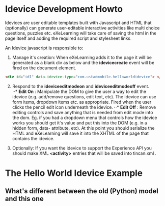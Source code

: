 # Idevice Development Howto

Idevices are user editable templates built with Javascript and HTML that
(optionally) can generate user-editable interactive activities like multi
choice questions, puzzles etc.  eXeLearning will take care of saving the 
html in the page itself and adding the required script and stylesheet links.  

An Idevice javascript is responsible to:  

1. Manage it's creation: When eXeLearning adds it to the page it will be generated as a blank div as below and the __idevicecreate__ event will be fired on the document element.  

```html
<div id="id1" data-idevice-type="com.ustadmobile.helloworldidevice"> </div>
```

2. Respond to the __ideviceeditmodeon__ and __ideviceeditmodeoff__ event.  
⋅⋅* __Edit On__ : Manipulate the DOM to give the user a way to edit the idevice (e.g. add/remove questions, edit text, etc).  The idevice can use form items, dropdown items etc. as appropriate.  Fired when the user clicks the pencil edit icon underneath the idevice.
⋅⋅* __Edit Off__ :  Remove editing controls and save anything that is needed from edit mode into the dom.  Eg. if you had a dropdown menu that controls how the idevice works you should get it's value and put this into the DOM (e.g. in a hidden form, data- attribute, etc).  At this point you should serialize the HTML and eXeLearning will save it into the XHTML
of the page that contains the idevice.

3. Optionally: If you want the idevice to support the Experience API you should make XML __&lt;activity&gt;__ entries that will be saved into tincan.xml .





# The Hello World Idevice Example



## What's different between the old (Python) model and this one